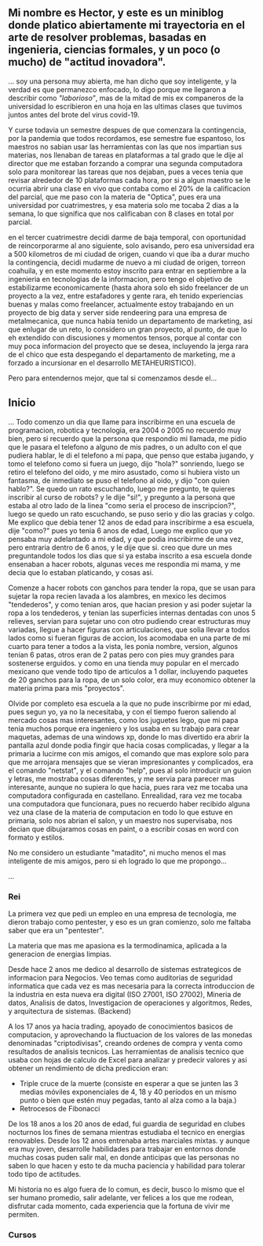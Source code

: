 ## Mi nombre es Hector, y este es un miniblog donde platico abiertamente mi trayectoria en el arte de resolver problemas, basadas en ingenieria, ciencias formales, y un poco (o mucho) de "actitud inovadora".
...
soy una persona muy abierta, me han dicho que soy inteligente, y la verdad es que permanezco enfocado, lo digo porque me llegaron a describir como  *"laborioso"*, mas de la mitad de mis ex companeros de la universidad lo escribieron en una hoja en las ultimas clases que tuvimos juntos antes del brote del virus covid-19.

Y curse todavia un semestre despues de que comenzara la contingencia, por la pandemia que todos recordamos, ese semestre fue espantoso, los maestros no sabian usar las herramientas con las que nos impartian sus materias, nos llenaban de tareas en plataformas a tal grado que le dije al director que me estaban forzando a comprar una segunda computadora solo para monitorear las tareas que nos dejaban, pues a veces tenia que revisar alrededor de 10 plataformas cada hora, por si a algun maestro se le ocurria abrir una clase en vivo que contaba como el 20% de la calificacion del parcial, que me paso con la materia de "Optica", pues era una universidad por cuatrimestres, y esa materia solo me tocaba 2 dias a la semana, lo que significa que nos calificaban con 8 clases en total por parcial.

en el tercer cuatrimestre decidi darme de baja temporal, con oportunidad de reincorporarme al ano siguiente, solo avisando, pero esa universidad era a 500 kilometros de mi ciudad de origen, cuando vi que iba a durar mucho la contingencia, decidi mudarme de nuevo a mi ciudad de origen, torreon coahuila, y en este momento estoy inscrito para entrar en septiembre a la ingenieria en tecnologias de la informacion, pero tengo el objetivo de estabilizarme economicamente (hasta ahora solo eh sido freelancer de un proyecto a la vez, entre estafadores y gente rara, eh tenido experiencias buenas y malas como freelancer, actualmente estoy trabajando en un proyecto de big data y server side rendeering para una empresa de metalmecanica, que nunca habia tenido un departamento de marketing, asi que enlugar de un reto, lo considero un gran proyecto, al punto, de que lo eh extendido con discusiones y momentos tensos, porque al contar con muy poca informacion del proyecto que se desea, incluyendo la jerga rara de el chico que esta despegando el departamento de marketing, me a forzado a incursionar en el desarrollo METAHEURISTICO).

Pero para entendernos mejor, que tal si comenzamos desde el... 
## Inicio
...
Todo comenzo un dia que llame para inscribirme en una escuela de programacion, robotica y tecnologia, era 2004 o 2005 no recuerdo muy bien, pero si recuerdo que la persona que respondio mi llamada, me pidio que le pasara el telefono a alguno de mis padres, o un adulto con el que pudiera hablar, le di el telefono a mi papa, que penso que estaba jugando, y tomo el telefono como si fuera un juego, dijo "hola?" sonriendo, luego se retiro el telefono del oido, y me miro asustado, como si hubiera visto un fantasma, de inmediato se puso el telefono al oido, y dijo "con quien hablo?".
Se quedo un rato escuchando, luego me pregunto, te quieres inscribir al curso de robots? y le dije "si!", y pregunto a la persona que estaba al otro lado de la linea "como seria el proceso de inscripcion?", luego se quedo un rato escuchando, se puso serio y dio las gracias y colgo.
Me explico que debia tener 12 anos de edad para inscribirme a esa escuela, dije "como?" pues yo tenia 6 anos de edad, Luego me explico que yo pensaba muy adelantado a mi edad, y que podia inscribirme de una vez, pero entraria dentro de 6 anos, y le dije que si.
creo que dure un mes preguntandole todos los dias que si ya estaba inscrito a esa escuela donde ensenaban a hacer robots, algunas veces me respondia mi mama, y me decia que lo estaban platicando, y cosas asi.

Comenze a hacer robots con ganchos para tender la ropa, que se usan para sujetar la ropa recien lavada a los alambres, en mexico les decimos "tendederos", y como tenian aros, que hacian presion y asi poder sujetar la ropa a los tendederos, y tenian las superficies internas dentadas con unos 5 relieves, servian para sujetar uno con otro pudiendo crear estructuras muy variadas, llegue a hacer figuras con articulaciones, que solia llevar a todos lados como si fueran figuras de accion, los acomodaba en una parte de mi cuarto para tener a todos a la vista, les ponia nombre, version, algunos tenian 6 patas, otros eran de 2 patas pero con pies muy grandes para sostenerse erguidos. y como en una tienda muy popular en el mercado mexicano que vende todo tipo de articulos a 1 dollar, incluyendo paquetes de 20 ganchos para la ropa, de un solo color, era muy economico obtener la materia prima para mis "proyectos".

Olvide por completo esa escuela a la que no pude inscribirme por mi edad, pues segun yo, ya no la necesitaba, y con el tiempo fueron saliendo al mercado cosas mas interesantes, como los juguetes lego, que mi papa tenia muchos porque era ingeniero y los usaba en su trabajo para crear maquetas, ademas de una windows xp, donde lo mas divertido era abrir la pantalla azul donde podia fingir que hacia cosas complicadas, y llegar a la primaria a lucirme con mis amigos, el comando que mas explore solo para que me arrojara mensajes que se vieran impresionantes y complicados, era el comando "netstat", y el comando "help", pues al solo introducir un guion y letras, me mostraba cosas diferentes, y me servia para parecer mas interesante, aunque no supiera lo que hacia, pues rara vez me tocaba una computadora configurada en castellano. Enrealidad, rara vez me tocaba una computadora que funcionara, pues no recuerdo haber recibido alguna vez una clase de la materia de computacion en todo lo que estuve en primaria, solo nos abrian el salon, y un maestro nos supervisaba, nos decian que dibujaramos cosas en paint, o a escribir cosas en word con formato y estilos.

No me considero un estudiante "matadito", ni mucho menos el mas inteligente de mis amigos, pero si eh logrado lo que me propongo...

...

### Rei
La primera vez que pedi un empleo en una empresa de tecnologia, me dieron trabajo como pentester, y eso es un gran comienzo, solo me faltaba saber que era un "pentester".

La materia que mas me apasiona es la termodinamica, aplicada a la generacion de energias limpias.

Desde hace 2 anos me dedico al desarrollo de sistemas estrategicos de informacion para Negocios. Veo temas como auditorias de seguridad informatica que cada vez es mas necesaria para la correcta introduccion de la industria en esta nueva era digital (ISO 27001, ISO 27002), Mineria de datos, Analisis de datos, Investigacion de operaciones y algoritmos, Redes, y arquitectura de sistemas. (Backend)

A los 17 anos ya hacia trading, apoyado de conocimientos basicos de computacion, y aprovechando la fluctuacion de los valores de las monedas denominadas "criptodivisas", creando ordenes de compra y venta como resultados de analisis tecnicos.
Las herramientas de analisis tecnico que usaba con hojas de calculo de Excel para analizar y predecir valores y asi obtener un rendimiento de dicha prediccion eran:
- Triple cruce de la muerte (consiste en esperar a que se junten las 3 medias móviles exponenciales de 4, 18 y 40 períodos en un mismo punto o bien que estén muy pegadas, tanto al alza como a la baja.)
- Retrocesos de Fibonacci

De los 18 anos a los 20 anos de edad, fui guardia de seguridad en clubes nocturnos los fines de semana mientras estudiaba el tecnico en energias renovables. Desde los 12 anos entrenaba artes marciales mixtas. y aunque era muy joven, desarrolle habilidades para trabajar en entornos donde muchas cosas puden salir mal, en donde anticipas que las personas no saben lo que hacen y esto te da mucha paciencia y habilidad para tolerar todo tipo de actitudes.

Mi historia no es algo fuera de lo comun, es decir, busco lo mismo que el ser humano promedio, salir adelante, ver felices a los que me rodean, disfrutar cada momento, cada experiencia que la fortuna de vivir me permiten.

### Cursos

